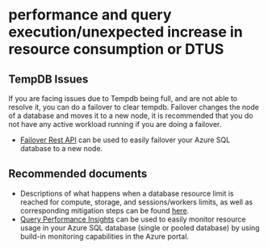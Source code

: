 <properties
	pageTitle="performance and query execution/unexpected increase in resource consumption or DTUS"
	description="performance and query execution/unexpected increase in resource consumption or DTUS"
	service="microsoft.sql"
	resource="servers"
	authors="emlisa,andikshi"
    ms.author="emlisa,andikshi"
    authorAlias="emlisa,andikshi"
	displayOrder="5"
	selfHelpType="generic"
	supportTopicIds="32630459"
	productPesIds="13491"
	cloudEnvironments="public,blackForest,fairfax, usnat, ussec"
    resourceTags="servers, databases"
    articleId="832be260-f5b8-47dc-95ba-288bcfc7625c"
	ownershipId="AzureData_AzureSQLDB_Performance"
/>

# performance and query execution/unexpected increase in resource consumption or DTUS

## **TempDB Issues**

If you are facing issues due to Tempdb being full, and are not able to resolve it, you can do a failover to clear tempdb. 
Failover changes the node of a database and moves it to a new node, it is recommended that you do not have any active workload running if you are doing a failover. 

<ul>
<li><a href="https://docs.microsoft.com/rest/api/sql/databases(failover)">Failover Rest API</a> can be used to easily failover your Azure SQL database to a new node.</li>
</ul>

## **Recommended documents**

* Descriptions of what happens when a database resource limit is reached for compute, storage, and sessions/workers limits, as well as corresponding mitigation steps can be found [here](https://docs.microsoft.com/azure/sql-database/sql-database-resource-limits-database-server#what-happens-when-database-resource-limits-are-reached?WT.mc_id=pid:13491:sid:32630459/). 
* [Query Performance Insights](https://docs.microsoft.com/azure/sql-database/sql-database-query-performance?WT.mc_id=pid:13491:sid:32630459/) can be used to easily monitor resource usage in your Azure SQL database (single or pooled database) by using build-in monitoring capabilities in the Azure portal. <br>


